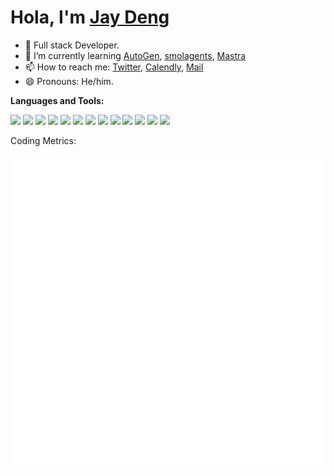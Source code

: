 # Hola, I'm [Jay Deng](https://github.com/naj1n)

- 🤖 Full stack Developer.
- 🌱 I’m currently learning [AutoGen](https://github.com/microsoft/autogen), [smolagents](https://github.com/huggingface/smolagents), [Mastra](https://github.com/mastra-ai/mastra)
- 📫 How to reach me: [Twitter](https://twitter.com/ejaydng), [Calendly](https://calendly.com/naj1n), [Mail](mailto:contact@jaydeng.me)
- 😄 Pronouns: He/him.

**Languages and Tools:**

<code><img src="https://img.shields.io/badge/python-3670A0?style=flat-square&logo=python&logoColor=ffdd54"/></code>
<code><img src="https://img.shields.io/badge/-Go-4285F4?style=flat-square&logo=Go&logoColor=white"/></code>
<code><img src="https://img.shields.io/badge/-TypeScript-007ACC?style=flat-square&logo=typeScript&logoColor=white"/></code>
<code><img src="https://img.shields.io/badge/-Rust-FF4785?style=flat-square&logo=Rust&logoColor=white"/></code>
<code><img src="https://img.shields.io/badge/-PostgreSQL-4B32C3?style=flat-square&logo=PostgreSQL&logoColor=white"/></code>
<code><img src="https://img.shields.io/badge/-MySQL-F29111?style=flat-square&logo=MySQL&logoColor=white"/></code>
<code><img src="https://img.shields.io/badge/-Redis-A80030?style=flat-square&logo=Redis&logoColor=white"/></code>
<code><img src="https://img.shields.io/badge/-Docker-175DDC?style=flat-square&logo=docker&logoColor=white"/></code>
<code><img src="https://img.shields.io/badge/-WASM-5849BE?style=flat-square&logo=webassembly&logoColor=white"/></code>
<code><img src="https://img.shields.io/badge/-React-blue?style=flat-square&logo=React&logoColor=white"/></code>
<code><img src="https://img.shields.io/badge/-Kubernetes-0078d7?style=flat-square&logo=kubernetes&logoColor=white"/></code>
<code><img src="https://img.shields.io/badge/-Github-181717?style=flat-square&logo=GitHub&logoColor=white"/></code>
<code><img src="https://img.shields.io/badge/-Git-F44D27?style=flat-square&logo=Git&logoColor=white"/></code>

Coding Metrics:

![Metrics](./github-metrics.svg)
